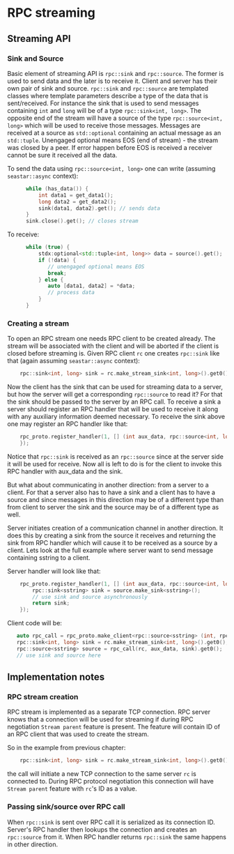 # RPC streaming

## Streaming API

### Sink and Source

Basic element of streaming API is `rpc::sink` and `rpc::source`. The former
is used to send data and the later is to receive it. Client and server
has their own pair of sink and source. `rpc::sink` and `rpc::source` are
templated classes where template parameters describe a type of the data
that is sent/received. For instance the sink that is used to send messages
containing `int` and `long` will be of a type `rpc::sink<int, long>`.  The
opposite end of the stream will have a source of the type `rpc::source<int, long>`
which will be used to receive those messages. Messages are received at a
source as `std::optional` containing an actual message as an `std::tuple`. Unengaged
optional means EOS (end of stream) - the stream was closed by a peer. If
error happen before EOS is received a receiver cannot be sure it received all
the data.

To send the data using `rpc::source<int, long>` one can write (assuming `seastar::async` context):

```c++
      while (has_data()) {
          int data1 = get_data1();
          long data2 = get_data2();
          sink(data1, data2).get(); // sends data
      }
      sink.close().get(); // closes stream
```

To receive:

```c++
      while (true) {
          stdx:optional<std::tuple<int, long>> data = source().get();
          if (!data) {
             // unengaged optional means EOS
             break;
          } else {
             auto [data1, data2] = *data;
             // process data
          }
      }
```

### Creating a stream

To open an RPC stream one needs RPC client to be created already. The stream
will be associated with the client and will be aborted if the client is closed
before streaming is. Given RPC client `rc` one creates `rpc::sink` like that
(again assuming `seastar::async` context):

```c++
    rpc::sink<int, long> sink = rc.make_stream_sink<int, long>().get0();
```

Now the client has the sink that can be used for streaming data to
a server, but how the server will get a corresponding `rpc::source` to
read it? For that the sink should be passed to the server by an RPC
call. To receive a sink a server should register an RPC handler that will
be used to receive it along with any auxiliary information deemed necessary.
To receive the sink above one may register an RPC handler like that:

```c++
    rpc_proto.register_handler(1, [] (int aux_data, rpc::source<int, long> source) {
    });
```

Notice that `rpc::sink` is received as an `rpc::source` since at the server
side it will be used for receive. Now all is left to do is for the client to
invoke this RPC handler with aux_data and the sink.

But what about communicating in another direction: from a server to a
client. For that a server also has to have a sink and a client has to have
a source and since messages in this direction may be of a different type
than from client to server the sink and the source may be of a different
type as well.

Server initiates creation of a communication channel in another direction.
It does this by creating a sink from the source it receives and returning the sink
from RPC handler which will cause it to be received as a source by a client. Lets look
at the full example where server want to send message containing sstring to a client.

Server handler will look like that:

```c++
    rpc_proto.register_handler(1, [] (int aux_data, rpc::source<int, long> source) {
        rpc::sink<sstring> sink = source.make_sink<sstring>();
        // use sink and source asynchronously
        return sink;
    });
```

Client code will be:

```c++
   auto rpc_call = rpc_proto.make_client<rpc::source<sstring> (int, rpc::sink<int>)>(1);
   rpc::sink<int, long> sink = rc.make_stream_sink<int, long>().get0();
   rpc::source<sstring> source = rpc_call(rc, aux_data, sink).get0();
   // use sink and source here
```

## Implementation notes

### RPC stream creation

RPC stream is implemented as a separate TCP connection. RPC server knows that a connection
will be used for streaming if during RPC negotiation `Stream parent` feature is present.
The feature will contain ID of an RPC client that was used to create the stream.

So in the example from previous chapter:

```c++
    rpc::sink<int, long> sink = rc.make_stream_sink<int, long>().get0();
```

the call will initiate a new TCP connection to the same server `rc` is connected to. During RPC
protocol negotiation this connection will have `Stream parent` feature with `rc`'s ID as a value.

### Passing sink/source over RPC call

When `rpc::sink` is sent over RPC call it is serialized as its connection ID. Server's RPC handler
then lookups the connection and creates an `rpc::source` from it. When RPC handler returns `rpc::sink`
the same happens in other direction.    
